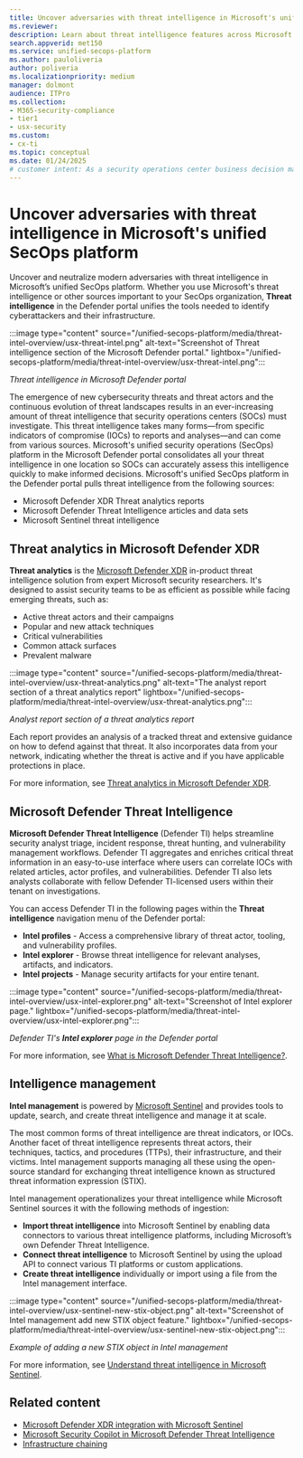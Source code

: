 ```yaml
---
title: Uncover adversaries with threat intelligence in Microsoft's unified SecOps platform
ms.reviewer: 
description: Learn about threat intelligence features across Microsoft's unified security operations (SecOps) platform.
search.appverid: met150
ms.service: unified-secops-platform
ms.author: pauloliveria
author: poliveria
ms.localizationpriority: medium
manager: dolmont
audience: ITPro
ms.collection:
- M365-security-compliance
- tier1
- usx-security
ms.custom:
- cx-ti
ms.topic: conceptual
ms.date: 01/24/2025
# customer intent: As a security operations center business decision maker, I want to learn about threat intelligence tools available in Microsoft's unified SecOps platform to help me understand emerging threats affecting organizations like me and how to manage actionable intelligence.
---
```


# Uncover adversaries with threat intelligence in Microsoft's unified SecOps platform

Uncover and neutralize modern adversaries with threat intelligence in Microsoft’s unified SecOps platform. Whether you use Microsoft's threat intelligence or other sources important to your SecOps organization, **Threat intelligence** in the Defender portal unifies the tools needed to identify cyberattackers and their infrastructure.

:::image type="content" source="/unified-secops-platform/media/threat-intel-overview/usx-threat-intel.png" alt-text="Screenshot of Threat intelligence section of the Microsoft Defender portal." lightbox="/unified-secops-platform/media/threat-intel-overview/usx-threat-intel.png":::

_Threat intelligence in Microsoft Defender portal_

The emergence of new cybersecurity threats and threat actors and the continuous evolution of threat landscapes results in an ever-increasing amount of threat intelligence that security operations centers (SOCs) must investigate. This threat intelligence takes many forms—from specific indicators of compromise (IOCs) to reports and analyses—and can come from various sources. Microsoft's unified security operations (SecOps) platform in the Microsoft Defender portal consolidates all your threat intelligence in one location so SOCs can accurately assess this intelligence quickly to make informed decisions. 
Microsoft's unified SecOps platform in the Defender portal pulls threat intelligence from the following sources:
- Microsoft Defender XDR Threat analytics reports
- Microsoft Defender Threat Intelligence articles and data sets
- Microsoft Sentinel threat intelligence

## Threat analytics in Microsoft Defender XDR

**Threat analytics** is the [Microsoft Defender XDR](/defender-xdr/microsoft-365-defender) in-product threat intelligence solution from expert Microsoft security researchers. It's designed to assist security teams to be as efficient as possible while facing emerging threats, such as:
- Active threat actors and their campaigns
- Popular and new attack techniques
- Critical vulnerabilities
- Common attack surfaces
- Prevalent malware

:::image type="content" source="/unified-secops-platform/media/threat-intel-overview/usx-threat-analytics.png" alt-text="The analyst report section of a threat analytics report" lightbox="/unified-secops-platform/media/threat-intel-overview/usx-threat-analytics.png":::

_Analyst report section of a threat analytics report_

Each report provides an analysis of a tracked threat and extensive guidance on how to defend against that threat. It also incorporates data from your network, indicating whether the threat is active and if you have applicable protections in place. 

For more information, see [Threat analytics in Microsoft Defender XDR](/defender-xdr/threat-analytics).

## Microsoft Defender Threat Intelligence

**Microsoft Defender Threat Intelligence** (Defender TI) helps streamline security analyst triage, incident response, threat hunting, and vulnerability management workflows. Defender TI aggregates and enriches critical threat information in an easy-to-use interface where users can correlate IOCs with related articles, actor profiles, and vulnerabilities. Defender TI also lets analysts collaborate with fellow Defender TI-licensed users within their tenant on investigations.

You can access Defender TI in the following pages within the **Threat intelligence** navigation menu of the Defender portal:
- **Intel profiles** - Access a comprehensive library of threat actor, tooling, and vulnerability profiles.
- **Intel explorer** - Browse threat intelligence for relevant analyses, artifacts, and indicators.
- **Intel projects** - Manage security artifacts for your entire tenant.

:::image type="content" source="/unified-secops-platform/media/threat-intel-overview/usx-intel-explorer.png" alt-text="Screenshot of Intel explorer page." lightbox="/unified-secops-platform/media/threat-intel-overview/usx-intel-explorer.png":::

_Defender TI's **Intel explorer** page in the Defender portal_

For more information, see [What is Microsoft Defender Threat Intelligence?](/defender/threat-intelligence/what-is-microsoft-defender-threat-intelligence-defender-ti).

## Intelligence management
**Intel management** is powered by [Microsoft Sentinel](/azure/sentinel/overview) and provides tools to update, search, and create threat intelligence and manage it at scale. 

The most common forms of threat intelligence are threat indicators, or IOCs. Another facet of threat intelligence represents threat actors, their techniques, tactics, and procedures (TTPs), their infrastructure, and their victims. Intel management supports managing all these using the open-source standard for exchanging threat intelligence known as structured threat information expression (STIX).

Intel management operationalizes your threat intelligence while Microsoft Sentinel sources it with the following methods of ingestion: 
- **Import threat intelligence** into Microsoft Sentinel by enabling data connectors to various threat intelligence platforms, including Microsoft’s own Defender Threat Intelligence.
- **Connect threat intelligence** to Microsoft Sentinel by using the upload API to connect various TI platforms or custom applications.
- **Create threat intelligence** individually or import using a file from the Intel management interface.

:::image type="content" source="/unified-secops-platform/media/threat-intel-overview/usx-sentinel-new-stix-object.png" alt-text="Screenshot of Intel management add new STIX object feature." lightbox="/unified-secops-platform/media/threat-intel-overview/usx-sentinel-new-stix-object.png":::

_Example of adding a new STIX object in Intel management_

For more information, see [Understand threat intelligence in Microsoft Sentinel](/azure/sentinel/understand-threat-intelligence).

## Related content

- [Microsoft Defender XDR integration with Microsoft Sentinel](/azure/sentinel/microsoft-365-defender-sentinel-integration)
- [Microsoft Security Copilot in Microsoft Defender Threat Intelligence](/defender/threat-intelligence/security-copilot-and-defender-threat-intelligence)
- [Infrastructure chaining](/defender/threat-intelligence/infrastructure-chaining)
